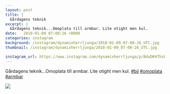 ```yaml
---
layout: post
title: |
  Gårdagens teknik
excerpt: |
  Gårdagens teknik...Omoplata till armbar. Lite otight men kul.   
date:   2018-01-09 07:00:26 +0000
categories: instagram
background: /instagram/dynamixherrljunga/2018-01-09_07-00-26_UTC.jpg
thumbnail: /instagram/dynamixherrljunga/2018-01-09_07-00-26_UTC.jpg

instagram_url: https://www.instagram.com/dynamixherrljunga/p/BduDKHThsB6
---
```

Gårdagens teknik...Omoplata till armbar. Lite otight men kul. [#bjj](https://www.instagram.com/explore/tags/bjj/) [#omoplata](https://www.instagram.com/explore/tags/omoplata/) [#armbar](https://www.instagram.com/explore/tags/armbar/)



<img src='{{ site.baseurl }}/instagram/dynamixherrljunga/2018-01-09_07-00-26_UTC.jpg' class='img-fluid' />
